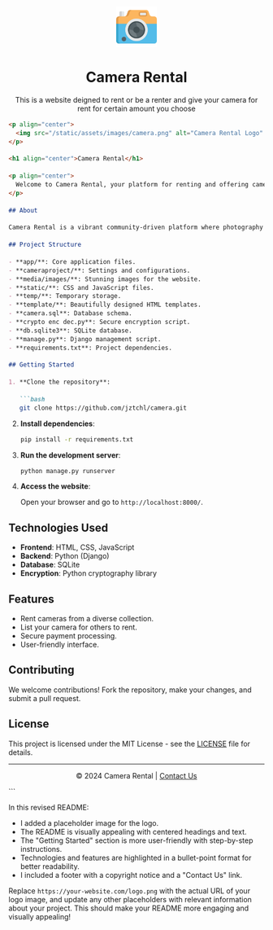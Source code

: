<br />
<div align="center">
  <a href="https://github.com/kmvishnu625/camera">
    <img src="/static/assets/images/camera.png" alt="Logo" width="80" height="80">
  </a>

<h1 align="center">Camera Rental</h1>

  <p align="center">
   This is a  website deigned to rent or be a renter and give your camera for rent for certain amount you choose
</div>

```markdown
<p align="center">
  <img src="/static/assets/images/camera.png" alt="Camera Rental Logo" width="200">
</p>

<h1 align="center">Camera Rental</h1>

<p align="center">
  Welcome to Camera Rental, your platform for renting and offering cameras for rent!
</p>

## About

Camera Rental is a vibrant community-driven platform where photography enthusiasts can rent out their cameras for a fee or discover a wide range of cameras available for rent.

## Project Structure

- **app/**: Core application files.
- **cameraproject/**: Settings and configurations.
- **media/images/**: Stunning images for the website.
- **static/**: CSS and JavaScript files.
- **temp/**: Temporary storage.
- **template/**: Beautifully designed HTML templates.
- **camera.sql**: Database schema.
- **crypto enc dec.py**: Secure encryption script.
- **db.sqlite3**: SQLite database.
- **manage.py**: Django management script.
- **requirements.txt**: Project dependencies.

## Getting Started

1. **Clone the repository**:

   ```bash
   git clone https://github.com/jztchl/camera.git
   ```

2. **Install dependencies**:

   ```bash
   pip install -r requirements.txt
   ```

3. **Run the development server**:

   ```bash
   python manage.py runserver
   ```

4. **Access the website**:

   Open your browser and go to `http://localhost:8000/`.

## Technologies Used

- **Frontend**: HTML, CSS, JavaScript
- **Backend**: Python (Django)
- **Database**: SQLite
- **Encryption**: Python cryptography library

## Features

- Rent cameras from a diverse collection.
- List your camera for others to rent.
- Secure payment processing.
- User-friendly interface.

## Contributing

We welcome contributions! Fork the repository, make your changes, and submit a pull request.

## License

This project is licensed under the MIT License - see the [LICENSE](LICENSE) file for details.

---

<p align="center">
  &copy; 2024 Camera Rental | <a href="https://your-website.com/contact">Contact Us</a>
</p>
```

In this revised README:

- I added a placeholder image for the logo.
- The README is visually appealing with centered headings and text.
- The "Getting Started" section is more user-friendly with step-by-step instructions.
- Technologies and features are highlighted in a bullet-point format for better readability.
- I included a footer with a copyright notice and a "Contact Us" link.

Replace `https://your-website.com/logo.png` with the actual URL of your logo image, and update any other placeholders with relevant information about your project. This should make your README more engaging and visually appealing!
